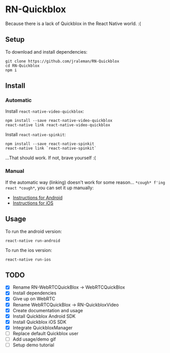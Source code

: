 # RN-Quickblox

Because there is a lack of Quickblox in the React Native world. :(

## Setup

To download and install dependencies:

```
git clone https://github.com/jraleman/RN-Quickblox
cd RN-Quickblox
npm i
```

## Install

### Automatic

Install `react-native-video-quickblox`:

```
npm install --save react-native-video-quickblox
react-native link react-native-video-quickblox
```

Install `react-native-spinkit`:

```
npm install --save react-native-spinkit
react-native link `react-native-spinkit`
```

...That should work. If not, brave yourself :(

### Manual

If the automatic way (linking) doesn't work for some reason...
``*cough* f'ing react *cough*``, you can set it up manually:

- [Instructions for Android](resources/steps-android.md)
- [Instructions for iOS](resources/steps-ios.md)

## Usage

To run the android version:

```
react-native run-android
```

To run the ios version:

```
react-native run-ios
```

## TODO

- [x] Rename RN-WebRTCQuickBlox -> WebRTCQuickBlox
- [x] Install dependencies
- [x] Give up on WebRTC
- [x] Rename WebRTCQuickBlox -> RN-QuickbloxVideo
- [x] Create documentation and usage
- [x] Install Quickblox Android SDK
- [x] Install Quickblox iOS SDK
- [x] Integrate QuickbloxManager
- [ ] Replace default Quickblox user
- [ ] Add usage/demo gif
- [ ] Setup demo tutorial
